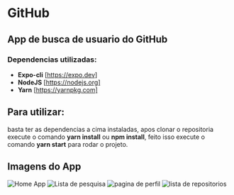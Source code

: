 # GitHub

## App de busca de usuario do GitHub

### Dependencias utilizadas:
* **Expo-cli** [https://expo.dev]
* **NodeJS** [https://nodejs.org]
* **Yarn** [https://yarnpkg.com]

## Para utilizar:

basta ter as dependencias a cima instaladas, apos clonar o repositoria execute o comando **yarn install** ou **npm install**, 
feito isso execute o comando **yarn start** para rodar o projeto.


## Imagens do App

![Home App](https://raw.githubusercontent.com/Lucas-R/GitHub/master/screenshot/screen_one.jpg?w=512)
![Lista de pesquisa](https://raw.githubusercontent.com/Lucas-R/GitHub/master/screenshot/screen_two.jpg?w=512)
![pagina de perfil](https://raw.githubusercontent.com/Lucas-R/GitHub/master/screenshot/screen_three.jpg)
![lista de repositorios](https://raw.githubusercontent.com/Lucas-R/GitHub/master/screenshot/screen_four.jpg)
